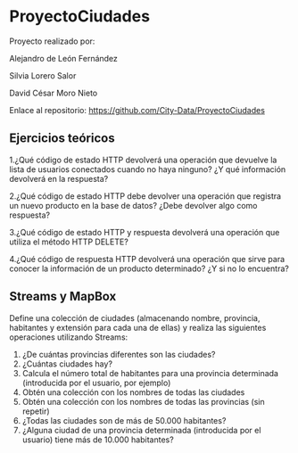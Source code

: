 # ProyectoCiudades

Proyecto realizado por:

Alejandro de León Fernández

Silvia Lorero Salor

David César Moro Nieto

Enlace al repositorio: https://github.com/City-Data/ProyectoCiudades

## Ejercicios teóricos

1.¿Qué código de estado HTTP devolverá una operación que devuelve la lista de usuarios conectados cuando no haya ninguno? ¿Y qué información devolverá en la respuesta?

2.¿Qué código de estado HTTP debe devolver una operación que registra un nuevo producto en la base de datos? ¿Debe devolver algo como respuesta?

3.¿Qué código de estado HTTP y respuesta devolverá una operación que utiliza el método HTTP DELETE?

4.¿Qué código de respuesta HTTP devolverá una operación que sirve para conocer la información de un producto determinado? ¿Y si no lo encuentra?

## Streams y MapBox

Define una colección de ciudades (almacenando nombre, provincia, habitantes y extensión para cada una de ellas) y realiza las siguientes operaciones utilizando Streams:
  1. ¿De cuántas provincias diferentes son las ciudades?
  2. ¿Cuántas ciudades hay?
  3. Calcula el número total de habitantes para una provincia determinada (introducida por el usuario, por ejemplo)
  4. Obtén una colección con los nombres de todas las ciudades
  5. Obtén una colección con los nombres de todas las provincias (sin repetir)
  6. ¿Todas las ciudades son de más de 50.000 habitantes?
  7. ¿Alguna ciudad de una provincia determinada (introducida por el usuario) tiene más de 10.000 habitantes?
